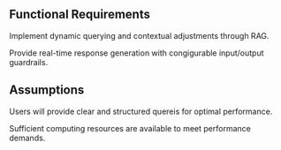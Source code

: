 ## Functional Requirements

Implement dynamic querying and contextual adjustments through RAG.

Provide real-time response generation with congigurable input/output guardrails.

## Assumptions

Users will provide clear and structured quereis for optimal performance.

Sufficient computing resources are available to meet performance demands.

